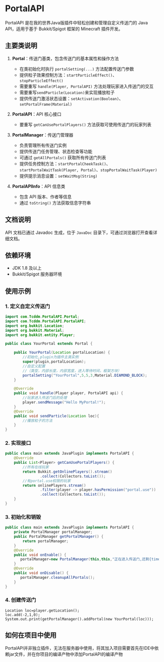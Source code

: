 # PortalAPI
PortalAPI 是在我的世界Java版插件中轻松创建和管理自定义传送门的 Java API，适用于基于 Bukkit/Spigot 框架的 Minecraft 插件开发。

## 主要类说明

1. **Portal**：传送门基类，包含传送门的基本属性和操作方法
    - 在类初始化时执行 `portalSetting(...)` 方法配置传送门参数
    - 提供粒子效果控制方法：`startParticleEffect()`、`stopParticleEffect()`
    - 需要重写 `handle(Player, PortalAPI)` 方法处理玩家进入传送门的交互
    - 需要重写`sendParticle(Location)`来实现播放粒子
    - 提供传送门激活状态设置：`setActivation(Boolean)`、`setPortalFrame(Material)`

2. **PortalAPI**：API 核心接口
    - 要重写 `getCanUsePortalPlayers()` 方法获取可使用传送门的玩家列表

3. **PortalManager**：传送门管理器
    - 负责管理所有传送门实例
    - 提供传送门任务管理、状态检查等功能
    - 可通过 `getAllPortals()` 获取所有传送门列表
    - 提供任务控制方法：`startPortalCheekTask()`、`startPortalWaitTask(Player, Portal)`、`stopPortalWaitTask(Player)`
    - 提供提示消息设置：`setWaitMsg(String)`

4. **PortalAPIInfo**：API 信息类
    - 包含 API 版本、作者等信息
    - 通过 `toString()` 方法获取信息字符串

## 文档说明

API 文档已通过 Javadoc 生成，位于 `JavaDoc` 目录下，可通过浏览器打开查看详细文档。
## 依赖环境

- JDK 1.8 及以上
- Bukkit/Spigot 服务器环境

## 使用示例

### 1. 定义自定义传送门

```java
import com.Tcddm.PortalAPI.Portal;
import com.Tcddm.PortalAPI.PortalAPI;
import org.bukkit.Location;
import org.bukkit.Material;
import org.bukkit.entity.Player;

public class YourPortal extends Portal {

    public YourPortal(Location portalLocation) {
        //初始化,plugin为插件主类实例
        super(plugin,portalLocation);
        //自定义配置
        //（类型，内部长度，内部宽度，进入等待时间，框架方块）
        portalSetting("YourPortal",5,5,3,Material.DIAMOND_BLOCK);
    }

    @Override
    public void handle(Player player, PortalAPI api) {
        //玩家进入传送门后的处理
        player.sendMessage("Hello MyPortal!");
    }
    @Override
    public void sendParticle(Location loc){
        //播放粒子的方法
    }
}
```
### 2. 实现接口
```java
public class main extends JavaPlugin implements PortalAPI {
    @Override
    public List<Player> getCanUsePortalPlayers() {
        //所有在线玩家
        return Bukkit.getOnlinePlayers().stream()
                .collect(Collectors.toList());
        //有portal.use权限的玩家
        return onlinePlayers.stream()
                .filter(player -> player.hasPermission("portal.use"))
                .collect(Collectors.toList());
    }
}
```
### 3. 初始化和销毁
```java
public class main extends JavaPlugin implements PortalAPI {
    private PortalManager portalManager;
    public PortalManager getPortalManager() {
        return portalManager;
    }
    @Override
    public void onEnable() {
       portalManager=new PortalManager(this,this,"正在进入传送门,还剩{time}秒");
    }
    @Override
    public void onDisable() {
       portalManager.cleanupAllPortals();
    }
}
```
### 4. 创建传送门
```
Location loc=player.getLocation();
loc.add(-2,1,0);
System.out.print(getPortalManager().addPortal(new YourPortal(loc)));
```
## 如何在项目中使用
PortalAPI并非独立插件，无法在服务器中使用，将其加入项目需要首先在IDE中依赖jar文件，并在你项目的编译产物中添加PortalAPI的编译产物
